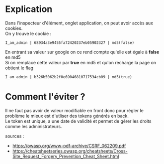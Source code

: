 # Explication
Dans l'inspecteur d'élément, onglet application, on peut avoir accès aux cookies.<br>
On y trouve le cookie : <br>
```
I_am_admin | 68934a3e9455fa72420237eb05902327 | md5(false)
```
En entrant sa valeur sur google on ce rend compte qu'elle est égale à **false** en md5<br>
Si on remplace cette valeur par **true** en md5 et qu'on recharge la page on obtient le flag
```
I_am_admin | b326b5062b2f0e69046810717534cb09 | md5(true)
```

# Comment l'éviter ?
Il ne faut pas avoir de valeur modifiable en front donc pour régler le problème le mieux est d'utliser des tokens générés en back.<br>
Le token est unique, a une date de validité et permet de gérer les droits comme les administrateurs.

sources :
- https://owasp.org/www-pdf-archive/CSRF_062209.pdf
- https://cheatsheetseries.owasp.org/cheatsheets/Cross-Site_Request_Forgery_Prevention_Cheat_Sheet.html
